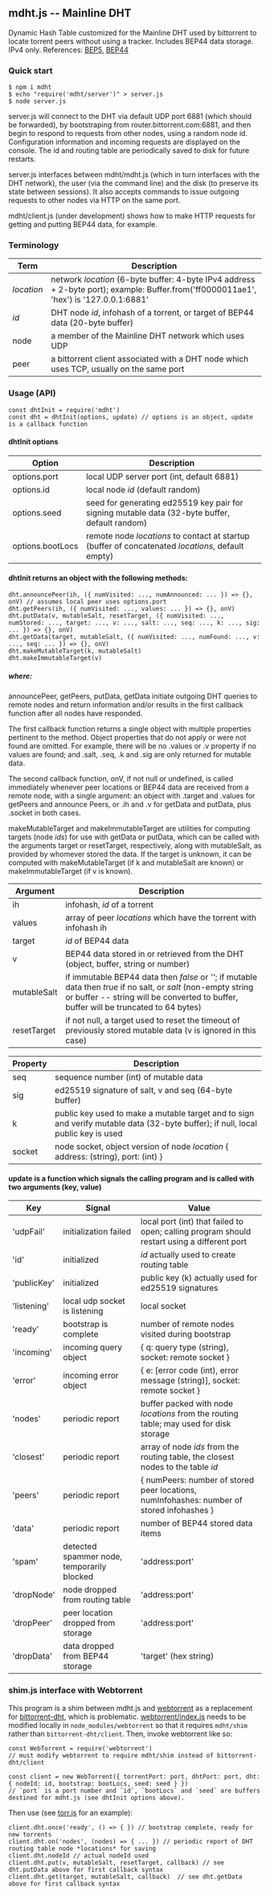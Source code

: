 ## mdht.js -- Mainline DHT

Dynamic Hash Table customized for the Mainline DHT used by bittorrent to locate torrent peers without using a tracker.
Includes BEP44 data storage. IPv4 only. References: [BEP5](http://www.bittorrent.org/beps/bep_0005.html), [BEP44](http://www.bittorrent.org/beps/bep_0044.html)

### Quick start

```
$ npm i mdht
$ echo "require('mdht/server')" > server.js
$ node server.js
```
server.js will connect to the DHT via default UDP port 6881 (which should be forwarded),
by bootstraping from router.bittorrent.com:6881, and then begin to respond to requests from
other nodes, using a random node id. Configuration information and incoming requests are
displayed on the console. The id and routing table are periodically saved to disk for future
restarts.

server.js interfaces between mdht/mdht.js (which in turn interfaces with the DHT network), the user
(via the command line) and the disk (to preserve its state between sessions). It also accepts
commands to issue outgoing requests to other nodes via HTTP on the same port.

mdht/client.js (under development) shows how to make HTTP requests for getting and putting
BEP44 data, for example.

### Terminology

Term | Description
-----|------------
*location* | network *location* (6-byte buffer: 4-byte IPv4 address + 2-byte port); example: Buffer.from('ff0000011ae1', 'hex') is '127.0.0.1:6881'
*id* | DHT node *id*, infohash of a torrent, or target of BEP44 data (20-byte buffer)
node | a member of the Mainline DHT network which uses UDP
peer | a bittorrent client associated with a DHT node which uses TCP, usually on the same port

### Usage (API)
```
const dhtInit = require('mdht')
const dht = dhtInit(options, update) // options is an object, update is a callback function
```
#### dhtInit options

Option | Description
-------|------------
options.port | local UDP server port (int, default 6881)
options.id | local node *id* (default random)
options.seed | seed for generating ed25519 key pair for signing mutable data (32-byte buffer, default random)
options.bootLocs | remote node *locations* to contact at startup (buffer of concatenated *locations*, default empty)

#### dhtInit returns an object with the following methods:
```
dht.announcePeer(ih, ({ numVisited: ..., numAnnounced: ... }) => {}, onV) // assumes local peer uses options.port
dht.getPeers(ih, ({ numVisited: ..., values: ... }) => {}, onV)
dht.putData(v, mutableSalt, resetTarget, ({ numVisited: ..., numStored: ..., target: ..., v: ..., salt: ..., seq: ..., k: ..., sig: ... }) => {}, onV)
dht.getData(target, mutableSalt, ({ numVisited: ..., numFound: ..., v: ..., seq: ... }) => {}, onV)
dht.makeMutableTarget(k, mutableSalt)
dht.makeImmutableTarget(v)
```
##### where:

announcePeer, getPeers, putData, getData initiate outgoing DHT queries to remote nodes and return
information and/or results in the first callback function after all nodes have responded.

The first callback function returns a single object with multiple properties pertinent to the method.
Object properties that do not apply or were not found are omitted. For example, there will be no
.values or .v property if no values are found; and .salt, .seq, .k and .sig are only returned for
mutable data.

The second callback function, onV, if not null or undefined, is called immediately whenever peer
locations or BEP44 data are received from a remote node, with a single argument: an object with
.target and .values for getPeers and announce Peers, or .ih and .v for getData and putData,
plus .socket in both cases.

makeMutableTarget and makeImmutableTarget are utilities for computing targets (node *ids*) for use
with getData or putData, which can be called with the arguments target or resetTarget, respectively,
along with mutableSalt, as provided by whomever stored the data. If the target is unknown, it can be
computed with makeMutableTarget (if k and mutableSalt are known) or makeImmutableTarget
(if v is known).

Argument | Description
---------|------------
ih | infohash, *id* of a torrent
values | array of peer *locations* which have the torrent with infohash ih
target | *id* of BEP44 data
v | BEP44 data stored in or retrieved from the DHT (object, buffer, string or number)
mutableSalt | if immutable BEP44 data then *false* or *''*; if mutable data then *true* if no salt, or *salt* (non-empty string or buffer -- string will be converted to buffer, buffer will be truncated to 64 bytes)
resetTarget | if not null, a target used to reset the timeout of previously stored mutable data (v is ignored in this case)

Property | Description
---------|------------
seq | sequence number (int) of mutable data
sig | ed25519 signature of salt, v and seq (64-byte buffer)
k | public key used to make a mutable target and to sign and verify mutable data (32-byte buffer); if null, local public key is used
socket | node socket, object version of node *location* { address: (string), port: (int) }

#### update is a function which signals the calling program and is called with two arguments (key, value)

Key | Signal | Value
----|--------|------
'udpFail' | initialization failed | local port (int) that failed to open; calling program should restart using a different port
'id' | initialized | *id* actually used to create routing table
'publicKey' | initialized | public key (k) actually used for ed25519 signatures
'listening' | local udp socket is listening | local socket
'ready' | bootstrap is complete | number of remote nodes visited during bootstrap
'incoming' | incoming query object | { q: query type (string), socket: remote socket }
'error' | incoming error object | { e: [error code (int), error message (string)], socket: remote socket }
'nodes' | periodic report | buffer packed with node *locations* from the routing table; may used for disk storage
'closest' | periodic report | array of node *ids* from the routing table, the closest nodes to the table *id*
'peers' | periodic report | { numPeers: number of stored peer locations, numInfohashes: number of stored infohashes }
'data' | periodic report | number of BEP44 stored data items
'spam' | detected spammer node, temporarily blocked| 'address:port'
'dropNode' | node dropped from routing table | 'address:port'
'dropPeer' | peer location dropped from storage | 'address:port'
'dropData' | data dropped from BEP44 storage | 'target' (hex string)

### shim.js interface with Webtorrent
This program is a shim between mdht.js and [webtorrent](https://github.com/webtorrent/webtorrent)
as a replacement for [bittorrent-dht](https://github.com/webtorrent/bittorrent-dht), which is problematic.
[webtorrent/index.js](https://github.com/webtorrent/webtorrent/blob/master/index.js) needs to be modified locally
in `node_modules/webtorrent` so that it requires `mdht/shim` rather than `bittorrent-dht/client`. Then, invoke webtorrent like so:
```
const WebTorrent = require('webtorrent')
// must modify webtorrent to require mdht/shim instead of bittorrent-dht/client

const client = new WebTorrent({ torrentPort: port, dhtPort: port, dht: { nodeId: id, bootstrap: bootLocs, seed: seed } })
// `port` is a port number and `id`, `bootLocs` and `seed` are buffers destined for mdht.js (see dhtInit options above).
```

Then use (see [torr.js](https://github.com/metamystical/torr) for an example):
```
client.dht.once('ready', () => { }) // bootstrap complete, ready for new torrents
client.dht.on('nodes', (nodes) => { ... }) // periodic report of DHT routing table node *locations* for saving
client.dht.nodeId // actual nodeId used
client.dht.put(v, mutableSalt, resetTarget, callback) // see dht.putData above for first callback syntax
client.dht.get(target, mutableSalt, callback)  // see dht.getData above for first callback syntax
```
